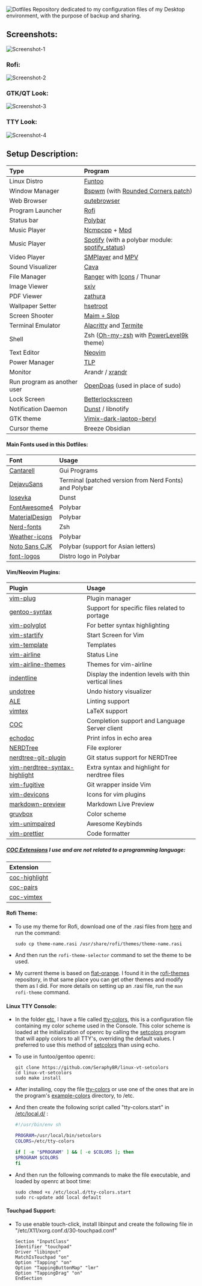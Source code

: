 ![Dotfiles](Images/logo.png)
Repository dedicated to my configuration files of my Desktop environment, with the purpose of backup and sharing.

## Screenshots:

![Screenshot-1](Images/Screenshots/Screenshot1.png)

### Rofi:

![Screenshot-2](Images/Screenshots/Screenshot2.png)

### GTK/QT Look:

![Screenshot-3](Images/Screenshots/Screenshot3.png)

### TTY Look:

![Screenshot-4](Images/tty.png)

## Setup Description:

| Type                        | Program                                                                                                                            |
| :-------------------------- | :--------------------------------------------------------------------------------------------------------------------------------- |
| Linux Distro                | [Funtoo](https://www.funtoo.org/Welcome)                                                                                           |
| Window Manager              | [Bspwm](https://github.com/baskerville/bspwm) (with [Rounded Corners patch](etc/portage/patches/x11-wm/bspwm-0.9.5/rounded.patch)) |
| Web Browser                 | [qutebrowser](https://qutebrowser.org/)                                                                                            |
| Program Launcher            | [Rofi](https://github.com/DaveDavenport/rofi)                                                                                      |
| Status bar                  | [Polybar](https://github.com/jaagr/polybar)                                                                                        |
| Music Player                | [Ncmpcpp](https://rybczak.net/ncmpcpp/) + [Mpd](https://github.com/MusicPlayerDaemon/MPD)                                          |
| Music Player                | [Spotify](https://www.spotify.com/) (with a polybar module: [spotify_status](https://github.com/Jvanrhijn/polybar-spotify))        |
| Vídeo Player                | [SMPlayer](https://www.smplayer.info/) and [MPV](https://mpv.io/)                                                                  |
| Sound Visualizer            | [Cava](https://github.com/karlstav/cava)                                                                                           |
| File Manager                | [Ranger](https://github.com/ranger/ranger) with [Icons](https://github.com/alexanderjeurissen/ranger_devicons) / Thunar            |
| Image Viewer                | [sxiv](https://github.com/muennich/sxiv)                                                                                           |
| PDF Viewer                  | [zathura](https://github.com/pwmt/zathura)                                                                                         |
| Wallpaper Setter            | [hsetroot](https://github.com/himdel/hsetroot)                                                                                     |
| Screen Shooter              | [Maim + Slop](https://github.com/naelstrof/maim)                                                                                   |
| Terminal Emulator           | [Alacritty](https://github.com/jwilm/alacritty) and [Termite](https://github.com/thestinger/termite)                               |
| Shell                       | Zsh ([Oh-my-zsh](https://github.com/robbyrussell/oh-my-zsh) with [PowerLevel9k](https://github.com/bhilburn/powerlevel9k) theme)   |
| Text Editor                 | [Neovim](https://neovim.io/)                                                                                                       |
| Power Manager               | [TLP](http://linrunner.de/en/tlp/docs/tlp-linux-advanced-power-management.html)                                                    |
| Monitor                     | Arandr / [xrandr](https://wiki.archlinux.org/index.php/xrandr)                                                                     |
| Run program as another user | [OpenDoas](https://github.com/Duncaen/OpenDoas) (used in place of sudo)                                                            |
| Lock Screen                 | [Betterlockscreen](https://github.com/pavanjadhaw/betterlockscreen)                                                                |
| Notification Daemon         | [Dunst](https://github.com/dunst-project/dunst) / libnotify                                                                        |
| GTK theme                   | [Vimix-dark-laptop-beryl](https://github.com/vinceliuice/vimix-gtk-themes)                                                         |
| Cursor theme                | Breeze Obsidian                                                                                                                    |

#### Main Fonts used in this Dotfiles:

| Font                                                                  | Usage                                                  |
| :-------------------------------------------------------------------- | :----------------------------------------------------- |
| [Cantarell](https://github.com/GNOME/cantarell-fonts)                 | Gui Programs                                           |
| [DejavuSans](https://github.com/dejavu-fonts/dejavu-fonts)            | Terminal (patched version from Nerd Fonts) and Polybar |
| [Iosevka](https://be5invis.github.io/Iosevka/)                        | Dunst                                                  |
| [FontAwesome4](https://github.com/FortAwesome/Font-Awesome/tree/fa-4) | Polybar                                                |
| [MaterialDesign](https://github.com/google/material-design-icons)     | Polybar                                                |
| [Nerd-fonts](https://github.com/ryanoasis/nerd-fonts)                 | Zsh                                                    |
| [Weather-icons](https://erikflowers.github.io/weather-icons/)         | Polybar                                                |
| [Noto Sans CJK](https://www.google.com/get/noto/help/cjk/)            | Polybar (support for Asian letters)                    |
| [font-logos](https://github.com/lukas-w/font-logos)                   | Distro logo in Polybar                                 |

#### Vim/Neovim Plugins:

| Plugin                                                                                      | Usage                                                 |
| :------------------------------------------------------------------------------------------ | :---------------------------------------------------- |
| [vim-plug](https://github.com/junegunn/vim-plug)                                            | Plugin manager                                        |
| [gentoo-syntax](https://github.com/gentoo/gentoo-syntax)                                    | Support for specific files related to portage         |
| [vim-polyglot](https://github.com/sheerun/vim-polyglot)                                     | For better syntax highlighting                        |
| [vim-startify](https://github.com/mhinz/vim-startify)                                       | Start Screen for Vim                                  |
| [vim-template](https://github.com/aperezdc/vim-template)                                    | Templates                                             |
| [vim-airline](https://github.com/vim-airline/vim-airline)                                   | Status Line                                           |
| [vim-airline-themes](https://github.com/vim-airline/vim-airline-themes)                     | Themes for vim-airline                                |
| [indentline](https://github.com/Yggdroot/indentLine)                                        | Display the indention levels with thin vertical lines |
| [undotree](https://github.com/mbbill/undotree)                                              | Undo history visualizer                               |
| [ALE](https://github.com/w0rp/ale)                                                          | Linting support                                       |
| [vimtex](https://github.com/lervag/vimtex)                                                  | LaTeX support                                         |
| [COC](https://github.com/neoclide/coc.nvim)                                                 | Completion support and Language Server client         |
| [echodoc](https://github.com/Shougo/echodoc.vim)                                            | Print infos in echo area                              |
| [NERDTree](https://github.com/scrooloose/nerdtree)                                          | File explorer                                         |
| [nerdtree-git-plugin](https://github.com/Xuyuanp/nerdtree-git-plugin)                       | Git status support for NERDTree                       |
| [vim-nerdtree-syntax-highlight](https://github.com/tiagofumo/vim-nerdtree-syntax-highlight) | Extra syntax and highlight for nerdtree files         |
| [vim-fugitive](https://github.com/tpope/vim-fugitive)                                       | Git wrapper inside Vim                                |
| [vim-devicons](https://github.com/ryanoasis/vim-devicons)                                   | Icons for vim plugins                                 |
| [markdown-preview](https://github.com/iamcco/markdown-preview.vim)                          | Markdown Live Preview                                 |
| [gruvbox](https://github.com/morhetz/gruvbox)                                               | Color scheme                                          |
| [vim-unimpaired](https://github.com/tpope/vim-unimpaired)                                   | Awesome Keybinds                                      |
| [vim-prettier](https://github.com/prettier/vim-prettier)                                    | Code formatter                                        |

##### [COC Extensions](https://github.com/neoclide/coc.nvim/wiki/Using-coc-extensions) I use and are not related to a programming language:

| Extension                                                  |
| :--------------------------------------------------------- |
| [coc-highlight](https://github.com/neoclide/coc-highlight) |
| [coc-pairs](https://github.com/neoclide/coc-pairs)         |
| [coc-vimtex](https://github.com/neoclide/coc-vimtex)       |

#### Rofi Theme:

-   To use my theme for Rofi, download one of the .rasi files from [here](Rofi/Themes) and run the command:

    ```
    sudo cp theme-name.rasi /usr/share/rofi/themes/theme-name.rasi
    ```

-   And then run the `rofi-theme-selector` command to set the theme to be used.

-   My current theme is based on [flat-orange](https://github.com/DaveDavenport/rofi-themes/blob/master/User%20Themes/flat-orange.rasi).
    I found it in the [rofi-themes](https://github.com/DaveDavenport/rofi-themes/tree/master/User%20Themes) repository,
    in that same place you can get other themes and modify them as I did. For more details on setting up an .rasi file, run the `man rofi-theme` command.

#### Linux TTY Console:

-   In the folder [etc](etc), I have a file called [tty-colors](etc/tty-colors), this is a configuration file containing my color scheme used in the Console.
    This color scheme is loaded at the initialization of openrc by calling the [setcolors](https://github.com/SeraphyBR/linux-vt-setcolors)
    program that will apply colors to all TTY's, overriding the default values.
    I preferred to use this method of [setcolors](https://github.com/SeraphyBR/linux-vt-setcolors) than using echo.

-   To use in funtoo/gentoo openrc:

    ```
    git clone https://github.com/SeraphyBR/linux-vt-setcolors
    cd linux-vt-setcolors
    sudo make install
    ```

-   After installing, copy the file [tty-colors](etc/tty-colors) or use one of the ones that are in the program's
    [example-colors](https://github.com/SeraphyBR/linux-vt-setcolors/tree/master/example-colors) directory, to /etc.

-   And then create the following script called "tty-colors.start" in [/etc/local.d/](https://wiki.gentoo.org/wiki//etc/local.d) :

    ```sh
    #!/usr/bin/env sh

    PROGRAM=/usr/local/bin/setcolors
    COLORS=/etc/tty-colors

    if [ -e "$PROGRAM" ] && [ -e $COLORS ]; then
    $PROGRAM $COLORS
    fi

    ```

-   And then run the following commands to make the file executable, and loaded by openrc at boot time:

    ```
    sudo chmod +x /etc/local.d/tty-colors.start
    sudo rc-update add local default
    ```

#### Touchpad Support:

-   To use enable touch-click, install libinput and create the following file in "/etc/X11/xorg.conf.d/30-touchpad.conf"

    ```
    Section "InputClass"
    Identifier "touchpad"
    Driver "libinput"
    MatchIsTouchpad "on"
    Option "Tapping" "on"
    Option "TappingButtonMap" "lmr"
    Option "TappingDrag" "on"
    EndSection
    ```
